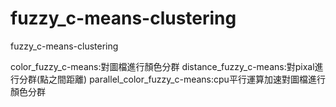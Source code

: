# fuzzy_c-means-clustering
 fuzzy_c-means-clustering
 
 color_fuzzy_c-means:對圖檔進行顏色分群
 distance_fuzzy_c-means:對pixal進行分群(點之間距離)
 parallel_color_fuzzy_c-means:cpu平行運算加速對圖檔進行顏色分群
